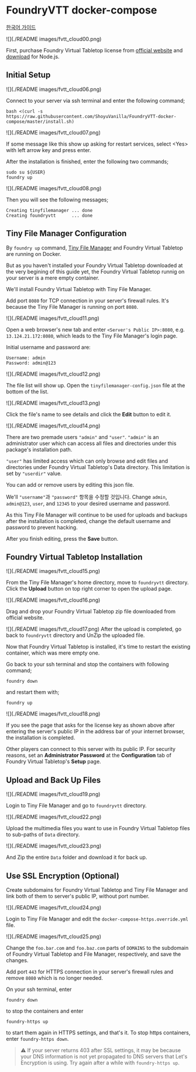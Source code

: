 # FoundryVTT docker-compose

[한국어 가이드](https://ttgt.shoyuvanilla.net/vtt/foundryvtt/hosting/cloud_server.html)

![](./README images/fvtt_cloud00.png)

First, purchase Foundry Virtual Tabletop license from [official website](https://foundryvtt.com) and [download](https://foundryvtt.com/community/shoyu-vanilla/licenses) for Node.js.

## Initial Setup

![](./README images/fvtt_cloud06.png)

Connect to your server via ssh terminal and enter the following command;

```
bash <(curl -s https://raw.githubusercontent.com/ShoyuVanilla/FoundryVTT-docker-compose/master/install.sh)
```

![](./README images/fvtt_cloud07.png)

If some message like this show up asking for restart services, select \<Yes\> with left arrow key and press enter.

After the installation is finished, enter the following two commands;

```
sudo su ${USER}
foundry up
```

![](./README images/fvtt_cloud08.png)

Then you will see the following messages;

```
Creating tinyfilemanager ... done
Creating foundryvtt      ... done
```

## Tiny File Manager Configuration

By `foundry up` command, [Tiny File Manager](https://tinyfilemanager.github.io/) and Foundry Virtual Tabletop are running on Docker.

But as you haven't installed your Foundry Virtual Tabletop downloaded at the very begining of this guide yet, the Foundry Virtual Tabletop runnig on your server is a mere empty container.

We'll install Foundry Virtual Tabletop with Tiny File Manager.

Add port `8080` for TCP connection in your server's firewall rules.
It's because the Tiny File Manager is running on port `8080`.

![](./README images/fvtt_cloud11.png)

Open a web browser's new tab and enter `<Server's Public IP>:8080`, e.g. `13.124.21.172:8080`, which leads to the Tiny File Manager's login page.

Initial username and password are:

```
Username: admin
Password: admin@123
```

![](./README images/fvtt_cloud12.png)

The file list will show up.
Open the `tinyfilemanager-config.json` file at the bottom of the list.

![](./README images/fvtt_cloud13.png)

Click the file's name to see details and click the **Edit** button to edit it.

![](./README images/fvtt_cloud14.png)

There are two premade users `"admin"` and `"user"`.
`"admin"` is an administrator user which can access all files and directories under this package's installation path.

`"user"` has limited access which can only browse and edit files and directories under Foundry Virtual Tabletop's Data directory.
This limitation is set by `"userdir"` value.

You can add or remove users by editing this json file.

We'll `"username"`과 `"password"` 항목을 수정할 것입니다.
Change `admin`, `admin@123`, `user`, and `12345` to your desired username and password.

As this Tiny File Manager will continue to be used for uploads and backups after the installation is completed, change the default username and password to prevent hacking.

After you finish editing, press the **Save** button.

## Foundry Virtual Tabletop Installation

![](./README images/fvtt_cloud15.png)

From the Tiny File Manager's home directory, move to `foundryvtt` directory.
Click the **Upload** button on top right corner to open the upload page.

![](./README images/fvtt_cloud16.png)

Drag and drop your Foundry Virtual Tabletop zip file downloaded from official website.

![](./README images/fvtt_cloud17.png)
After the upload is completed, go back to `foundryvtt` directory and UnZip the uploaded file.

Now that Foundry Virtual Tabletop is installed, it's time to restart the existing container, which was mere empty one.

Go back to your ssh terminal and stop the containers with following command;

```
foundry down
```

and restart them with;

```
foundry up
```

![](./README images/fvtt_cloud18.png)

If you see the page that asks for the license key as shown above after entering the server's public IP in the address bar of your internet browser, the installation is completed.

Other players can connect to this server with its public IP.
For security reasons, set an **Administrator Password** at the  **Configuration** tab of Foundry Virtual Tabletop's **Setup** page.

## Upload and Back Up Files

![](./README images/fvtt_cloud19.png)

Login to Tiny File Manager and go to `foundryvtt` directory.

![](./README images/fvtt_cloud22.png)

Upload the multimedia files you want to use in Foundry Virtual Tabletop files to sub-paths of `Data` directory.

![](./README images/fvtt_cloud23.png)

And Zip the entire `Data` folder and download it for back up.

## Use SSL Encryption (Optional)

Create subdomains for Foundry Virtual Tabletop and Tiny File Manager and link both of them to server's public IP, without port number.

![](./README images/fvtt_cloud24.png)

Login to Tiny File Manager and edit the `docker-compose-https.override.yml` file.

![](./README images/fvtt_cloud25.png)

Change the `foo.bar.com` and `foo.baz.com` parts of `DOMAINS` to the subdomain of Foundry Virtual Tabletop and File Manager, respectively, and save the changes.

Add port `443` for HTTPS connection in your server's firewall rules and remove `8080` which is no longer needed.

On your ssh terminal, enter

```
foundry down
```

to stop the containers and enter

```
foundry-https up
```

to start them again in HTTPS settings, and that's it.
To stop https containers, enter `foundry-https down`.

>⚠️ If your server returns 403 after SSL settings, it may be because your DNS information is not yet propagated to DNS servers that Let's Encryption is using.
>Try again after a while with `foundry-https up`.
